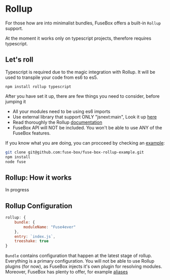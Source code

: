 # Rollup

For those how are into minimalist bundles, FuseBox offers a built-in `Rollup` support.

At the moment it works only on typescript projects, therefore requires typescript. 

## Let's roll

Typescript is required due to the magic integration with Rollup. It will be used to transpile your code from es6 to es5.

```
npm install rollup typescript
```

After you have set it up, there are few things you need to consider, before jumping it

* All your modules need to be using es6 imports
* Use external library that support ONLY "jsnext:main", Look it up [here](https://github.com/jsforum/jsforum/issues/5)
* Read thoroughly the Rollup [documentation](rollupjs.org)
* FuseBox API will NOT be included. You won't be able to use ANY of the FuseBox features.

If you know what you are doing, you can procceed by checking an [example](https://github.com/fuse-box/fuse-box-rollup-example):

```bash
git clone git@github.com:fuse-box/fuse-box-rollup-example.git
npm install
node fuse
```

## Rollup: How it works 
In progress


## Rollup Configuration

```js
rollup: {
    bundle: {
        moduleName: "Fuse4ever"
    },
    entry: `index.js`,
    treeshake: true
}
```

`Bundle` contains configuration that happen at the latest stage of rollup. Everything is a primary configuration. You will not be able to use Rollup plugins (for now), as FuseBox injects it's own plugin for resolving modules. Moreover, FuseBox has plenty to offer, for example [aliases](#alias)


